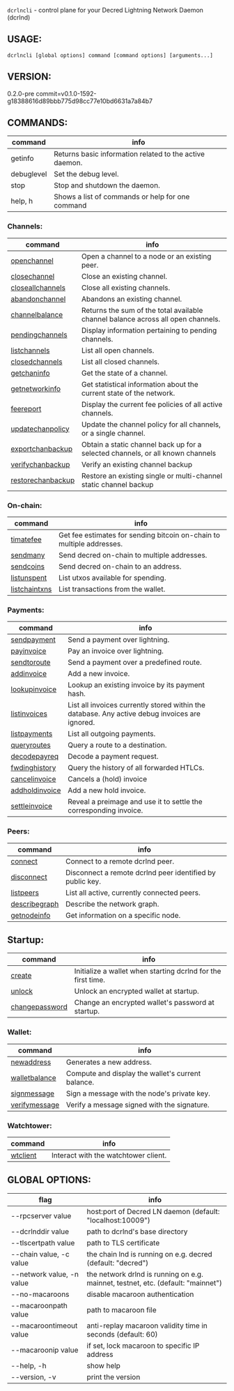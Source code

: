 `dcrlncli` - control plane for your Decred Lightning Network Daemon (dcrlnd)

## USAGE:
   `dcrlncli [global options] command [command options] [arguments...]`

## VERSION:
   0.2.0-pre commit=v0.1.0-1592-g18388616d89bbb775d98cc77e10bd6631a7a84b7

## COMMANDS:
|command|info|
|--|--|
|getinfo|Returns basic information related to the active daemon.|
|debuglevel|Set the debug level.|
|stop|Stop and shutdown the daemon.|
|help, h|Shows a list of commands or help for one command|

### Channels:
|command|info|
|--|--|
|[openchannel](openchannel.md)|Open a channel to a node or an existing peer.|
|[closechannel](closechannel.md)|Close an existing channel.|
|[closeallchannels](closeallchannels.md)|Close all existing channels.|
|[abandonchannel](abandonchannel.md)|Abandons an existing channel.|
|[channelbalance](channelbalance.md)|Returns the sum of the total available channel balance across all open channels.|
|[pendingchannels](pendingchannels.md)|Display information pertaining to pending channels.|
|[listchannels](listchannels.md)|List all open channels.|
|[closedchannels](closedchannels.md)|List all closed channels.|
|[getchaninfo](getchaninfo.md)|Get the state of a channel.|
|[getnetworkinfo](getnetworkinfo.md)|Get statistical information about the current state of the network.|
|[feereport](feereport.md)|Display the current fee policies of all active channels.|
|[updatechanpolicy](updatechanpolicy.md)|Update the channel policy for all channels, or a single channel.|
|[exportchanbackup](exportchanbackup.md)|Obtain a static channel back up for a selected channels, or all known channels|
|[verifychanbackup](verifychanbackup.md)|Verify an existing channel backup|
|[restorechanbackup](restorechanbackup.md)|Restore an existing single or multi-channel static channel backup|

### On-chain:
|command|info|
|--|--|
|[timatefee](timatefee.md)|Get fee estimates for sending bitcoin on-chain to multiple addresses.|
|[sendmany](sendmany.md)|Send decred on-chain to multiple addresses.|
|[sendcoins](sendcoins.md)|Send decred on-chain to an address.|
|[listunspent](listunspent.md)|List utxos available for spending.|
|[listchaintxns](listchaintxns.md)|List transactions from the wallet.|

### Payments:
|command|info|
|--|--|
|[sendpayment](sendpayment.md)|Send a payment over lightning.|
|[payinvoice](payinvoice.md)|Pay an invoice over lightning.|
|[sendtoroute](sendtoroute.md)|Send a payment over a predefined route.|
|[addinvoice](addinvoice.md)|Add a new invoice.|
|[lookupinvoice](lookupinvoice.md)|Lookup an existing invoice by its payment hash.|
|[listinvoices](listinvoices.md)|List all invoices currently stored within the database. Any active debug invoices are ignored.|
|[listpayments](listpayments.md)|List all outgoing payments.|
|[queryroutes](queryroutes.md)|Query a route to a destination.|
|[decodepayreq](decodepayreq.md)|Decode a payment request.|
|[fwdinghistory](fwdinghistory.md)|Query the history of all forwarded HTLCs.|
|[cancelinvoice](cancelinvoice.md)|Cancels a (hold) invoice|
|[addholdinvoice](addholdinvoice.md)|Add a new hold invoice.|
|[settleinvoice](settleinvoice.md)|Reveal a preimage and use it to settle the corresponding invoice.|

### Peers:
|command|info|
|--|--|
|[connect](connect.md)|Connect to a remote dcrlnd peer.|
|[disconnect](disconnect.md)|Disconnect a remote dcrlnd peer identified by public key.|
|[listpeers](listpeers.md)|List all active, currently connected peers.|
|[describegraph](describegraph.md)|Describe the network graph.|
|[getnodeinfo](getnodeinfo.md)|Get information on a specific node.|

## Startup:
|command|info|
|--|--|
|[create](create.md)|Initialize a wallet when starting dcrlnd for the first time.|
|[unlock](unlock.md)|Unlock an encrypted wallet at startup.|
|[changepassword](changepassword.md)|Change an encrypted wallet's password at startup.|

### Wallet:
|command|info|
|--|--|
|[newaddress](newaddress.md)|Generates a new address.|
|[walletbalance](walletbalance.md)|Compute and display the wallet's current balance.|
|[signmessage](signmessage.md)|Sign a message with the node's private key.|
|[verifymessage](verifymessage.md)|Verify a message signed with the signature.|

### Watchtower:
|command|info|
|--|--|
|[wtclient](wtclient.md)|Interact with the watchtower client.|

## GLOBAL OPTIONS:
|flag|info|
|--|--|
|--rpcserver value|host:port of Decred LN daemon (default: "localhost:10009")|
|--dcrlnddir value|path to dcrlnd's base directory|
|--tlscertpath value|path to TLS certificate|
|--chain value, -c value|the chain lnd is running on e.g. decred (default: "decred")|
|--network value, -n value|the network drlnd is running on e.g. mainnet, testnet, etc. (default: "mainnet")|
|--no-macaroons|disable macaroon authentication|
|--macaroonpath value|path to macaroon file|
|--macaroontimeout value|anti-replay macaroon validity time in seconds (default: 60)|
|--macaroonip value|if set, lock macaroon to specific IP address|
|--help, -h|show help|
|--version, -v|print the version|

